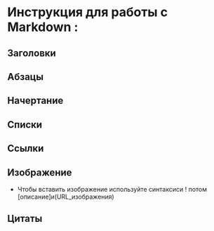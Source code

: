# Инструкция для работы с Markdown :

## Заголовки 

## Абзацы

## Начертание

## Списки

## Ссылки

## Изображение

* Чтобы вставить изображение используйте синтаксиси ! потом [описание]и(URL_изображения)



## Цитаты